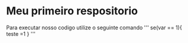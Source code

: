# Meu primeiro respositorio 

Para executar nosso codigo utilize o seguinte comando 
'''
se(var == 1){
  teste =1
  }
'''
